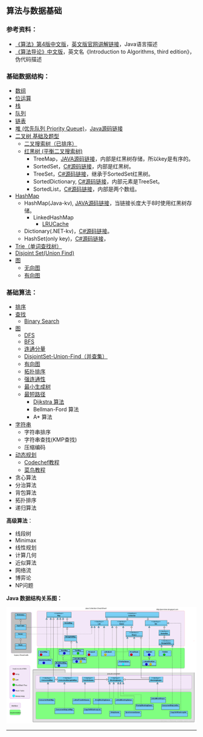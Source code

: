 ## 算法与数据基础

### 参考资料：

 - [《算法》第4版中文版](https://item.jd.com/11098789.html)，[英文版官网讲解链接](http://algs4.cs.princeton.edu/home/)，Java语言描述
 - [《算法导论》中文版](https://item.jd.com/11144230.html)，英文名《Introduction to Algorithms, third edition》，伪代码描述

### 基础数据结构：

 - [数组](Theory/Array.md)
 - [位运算](Theory/BitwiseOperation.md)
 - [栈](Theory/Stack.md)
 - [队列](Theory/Queue.md)
 - [链表](Theory/LinkedList.md)
 - [堆 (优先队列 Priority Queue)](Theory/Sort-Heap.md)，[Java源码链接](http://grepcode.com/file/repository.grepcode.com/java/root/jdk/openjdk/8u40-b25/java/util/PriorityQueue.java#PriorityQueue)
 - [二叉树 基础及题型](Theory/Tree-BinaryTree.md)
	 - [二叉搜索树（已排序）](Theory/Search-BST.md)
   	 - [红黑树 (平衡二叉搜索树)](Theory/Tree-RBTree.md) 
	   	 - TreeMap，[JAVA源码链接](http://grepcode.com/file/repository.grepcode.com/java/root/jdk/openjdk/8u40-b25/java/util/TreeMap.java#TreeMap)，内部是红黑树存储，所以key是有序的。
	   	 - SortedSet，[C#源码链接](https://github.com/dotnet/corefx/blob/master/src/System.Collections/src/System/Collections/Generic/SortedSet.cs)，内部是红黑树。
	   	 - TreeSet，[C#源码链接](http://referencesource.microsoft.com/#System/compmod/system/collections/generic/sorteddictionary.cs,07052c0941912f81)，继承于SortedSet红黑树。
	   	 - SortedDictionary, [C#源码链接](https://github.com/dotnet/corefx/blob/master/src/System.Collections/src/System/Collections/Generic/SortedDictionary.cs)，内部元素是TreeSet。
	   	 - SortedList，[C#源码链接](https://github.com/dotnet/corefx/blob/master/src/System.Collections/src/System/Collections/Generic/SortedList.cs)，内部是两个数组。
 - [HashMap](Theory/HashTable.md)
	 - HashMap(Java-kv), [JAVA源码链接](http://grepcode.com/file/repository.grepcode.com/java/root/jdk/openjdk/8u40-b25/java/util/HashMap.java#HashMap)，当链接长度大于8时使用红黑树存储。
		 - LinkedHashMap
			 - [LRUCache](http://blog.csdn.net/cuit/article/details/78447285)
	 - Dictionary(.NET-kv)，[C#源码链接](http://referencesource.microsoft.com/#mscorlib/system/collections/generic/dictionary.cs,d3599058f8d79be0)。
	 - HashSet(only key)，[C#源码链接](http://referencesource.microsoft.com/#System.Core/System/Collections/Generic/HashSet.cs,2d265edc718b158b)，
 - [Trie（单词查找树）](Theory/Tree-Trie.md)
 - [Disjoint Set(Union Find)](Theory/UnionFind.md)
 - [图](Theory/Graph.md)
	 - [无向图](Theory/Graph-Undirected.md)
	 - [有向图](Theory/Graph-Directed.md)

### 基础算法：

 - [排序](Theory/Sort.md)
 - [查找](Theory/Search.md) 
	 - [Binary Search](Theory/Search-BST.md)
 - [图](Theory/Graph.md)
	 - [DFS](Theory/Graph-DFS.md)
	 - [BFS](Theory/Graph-BFS.md) 
	 - [连通分量](Theory/Graph-ConnectedComponenet.md)
	 - [DisjointSet-Union-Find（并查集）](Theory/Union-Find.md)
	 - [有向图](Theory/Graph-Directed.md)
	 - [拓扑排序](Theory/Topology.md)
	 - [强连通性](Theory/StronglyConnected.md)
	 - [最小生成树](Theory/MinimumSpanningTree.md)
	 - [最短路径](Theory/Graph-ShortestPath.md)
		 - [Dijkstra 算法](Theory/Graph-Dijkstra.md)
		 - Bellman-Ford 算法
		 - A* 算法
 - [字符串](Theory/String.md)
	 - 字符串排序
	 - 字符串查找(KMP查找)
	 - 压缩编码
 - [动态规划](Theory/DP.md)
 	- [Codechef教程](https://www.codechef.com/wiki/tutorial-dynamic-programming)
	- [菜鸟教程](https://blog.csdn.net/u013309870/article/details/75193592#commentBox)
 - 贪心算法
 - 分治算法
 - 背包算法
 - 拓扑排序
 - 递归算法

**高级算法**：

 - 线段树
 - Minimax
 - 线性规划
 - 计算几何
 - 近似算法
 - 网络流
 - 博弈论
 - NP问题 

**Java 数据结构关系图：**

![Java 数据结构关系图](SolutionByTag/img/java-ds.png)

--- 


